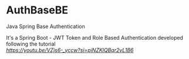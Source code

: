 # AuthBaseBE
Java Spring Base Authentication

It's a Spring Boot - JWT Token and Role Based Authentication developed following the tutorial </br>
<i><url>https://youtu.be/VZjs6-_yccw?si=piNZKlQBqr2vL1B6</url></i>
